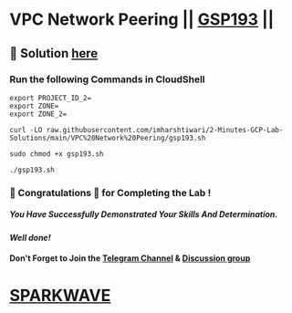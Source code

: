 # VPC Network Peering || [GSP193](https://www.cloudskillsboost.google/focuses/964?parent=catalog) ||

## 🔑 Solution [here](https://www.youtube.com/@sparkwave.01)

### Run the following Commands in CloudShell

```
export PROJECT_ID_2=
export ZONE=
export ZONE_2=
```
```
curl -LO raw.githubusercontent.com/imharshtiwari/2-Minutes-GCP-Lab-Solutions/main/VPC%20Network%20Peering/gsp193.sh

sudo chmod +x gsp193.sh

./gsp193.sh
```

### 🐼 Congratulations 🎉 for Completing the Lab !

##### *You Have Successfully Demonstrated Your Skills And Determination.*

#### *Well done!*

#### Don't Forget to Join the [Telegram Channel](https://t.me/sparkwave.01) & [Discussion group](https://t.me/sparkwave.01chats)

# [SPARKWAVE](https://www.youtube.com/@sparkwave.01)
